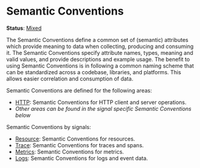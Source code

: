 # Semantic Conventions

**Status**: [Mixed][DocumentStatus]

The Semantic Conventions define a common set of (semantic) attributes which provide meaning to data when collecting, producing and consuming it.
The Semantic Conventions specify attribute names, types, meaning and valid values, and provide descriptions and example usage.
The benefit to using Semantic Conventions is in following a common naming scheme that can be standardized across a codebase, libraries, and platforms. This allows easier correlation and consumption of data.

Semantic Conventions are defined for the following areas:

* [HTTP](http/README.md): Semantic Conventions for HTTP client and server operations.
* *Other areas can be found in the signal specific Semantic Conventions below*

Semantic Conventions by signals:

* [Resource](resource/semantic_conventions/README.md): Semantic Conventions for resources.
* [Trace](trace/semantic_conventions/README.md): Semantic Conventions for traces and spans.
* [Metrics](metrics/semantic_conventions/README.md): Semantic Conventions for metrics.
* [Logs](logs/semantic_conventions/README.md): Semantic Conventions for logs and event data.

[DocumentStatus]: https://github.com/open-telemetry/opentelemetry-specification/blob/v1.21.0/specification/document-status.md
